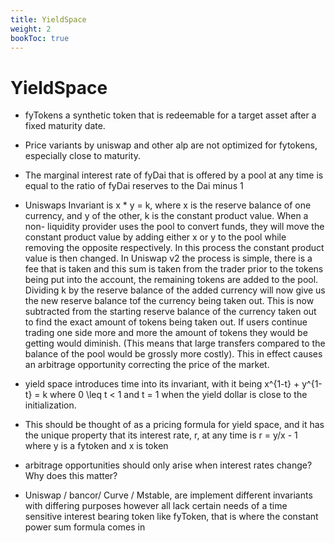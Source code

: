 ```yaml
---
title: YieldSpace
weight: 2
bookToc: true
---
```


# YieldSpace
- fyTokens a synthetic token that is redeemable for a target asset after a fixed maturity date.  
- Price variants by uniswap and other alp are not optimized for fytokens, especially close to maturity.   
- The marginal interest rate of fyDai that is offered by a pool at any time is equal to the ratio of fyDai reserves to the Dai minus 1

- Uniswaps Invariant is x * y = k, where x is the reserve balance of one currency, and y of the other, k is the constant product value. When a non- liquidity provider uses the pool to convert funds, they will move the constant product value by adding either x or y to the pool while removing the opposite respectively. In this process the constant product value is then changed. In Uniswap v2 the process is simple, there is a fee that is taken and this sum is taken from the trader prior to the tokens being put into the account, the remaining tokens are added to the pool. Dividing k by the reserve balance of the added currency will now give us the new reserve balance tof the currency being taken out. This is now subtracted from the starting reserve balance of the currency taken out to find the exact amount of tokens being taken out. If users continue trading one side more and more the amount of tokens they would be getting would diminish. (This means that large transfers compared to the balance of the pool would be grossly more costly). This in effect causes an arbitrage opportunity correcting the price of the market. 

- yield space introduces time into its invariant, with it being x^{1-t} + y^{1-t} = k where 0 \leq t < 1 and t = 1 when the yield dollar is close to the initialization.

- This should be thought of as a pricing formula for yield space, and it has the unique property that its interest rate, r, at any time is r = y/x - 1 where y is a fytoken and x is token

- arbitrage opportunities should only arise when interest rates change? Why does this matter?

- Uniswap / bancor/ Curve / Mstable, are implement different invariants with differing purposes however all lack certain needs of a time sensitive interest bearing token like fyToken, that is where the constant power sum formula comes in